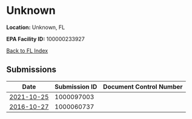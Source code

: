 # Unknown

**Location:** Unknown, FL

**EPA Facility ID:** 100000233927

[Back to FL Index](../../index.md)

## Submissions

| Date | Submission ID | Document Control Number |
|------|--------------|-------------------------|
| [2021-10-25](submissions/1000097003.md) | 1000097003 |  |
| [2016-10-27](submissions/1000060737.md) | 1000060737 |  |
